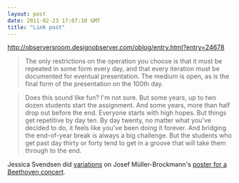 ```yaml
---
layout: post
date: 2011-02-23 17:07:10 GMT
title: "Link post"
---
```

<http://observersroom.designobserver.com/oblog/entry.html?entry=24678>

> The only restrictions on the operation you choose is that it must be repeated in some form every day, and that every iteration must be documented for eventual presentation. The medium is open, as is the final form of the presentation on the 100th day. 

> 

> Does this sound like fun? I'm not sure. But some years, up to two dozen students start the assignment. And some years, more than half drop out before the end. Everyone starts with high hopes. But things get repetitive by day ten. By day twenty, no matter what you've decided to do, it feels like you've been doing it forever. And bridging the end-of-year break is always a big challenge. But the students who get past day thirty or forty tend to get in a groove that will take them through to the end.



Jessica Svendsen did [variations][2] on Josef Müller-Brockmann's [poster for a Beethoven concert][3].



[2]: http://cargocollective.com/100days

[3]: http://www.flickr.com/photos/blankaposters/2522909336/in/set-72157605199393277/ 


